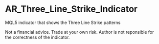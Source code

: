 # AR_Three_Line_Strike_Indicator
MQL5 indicator that shows the Three Line Strike patterns

Not a financial advice. Trade at your own risk. Author is not reponsible for the correctness of the indicator.
